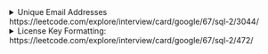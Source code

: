 <details>
  <summary>Unique Email Addresses https://leetcode.com/explore/interview/card/google/67/sql-2/3044/</summary>
  
  ```cs
 public int NumUniqueEmails(string[] emails) {
        
        var dic = new Dictionary<string, HashSet<string>>(); 
        foreach(var email in emails) {
            var analyze = email.Split('@'); //Split email to local & domain 
            
            var domain = analyze[1]; 
            if (!dic.ContainsKey(domain)) {
                dic.Add(domain, new HashSet<string>());
            }
            var local = analyze[0]; 
            var plusIndex = local.IndexOf('+');
            if (plusIndex > 0) {
                local = local.Substring(0, plusIndex);
            }
            local =  local.Replace(".","");
            dic[analyze[1]].Add(local);
        }
        
        var sum = 0;        
        foreach(var key in dic.Keys) {
            sum += dic[key].Count;
        }
        return sum;
    }
  ```
</details>


<details>
  <summary>License Key Formatting: https://leetcode.com/explore/interview/card/google/67/sql-2/472/</summary>
  
  ```cs
public string LicenseKeyFormatting(string s, int k) {
    var ans = "";
        var count = 0;
        for (int i=s.Length -1; i>=0; i--) { 
            if (s[i] != '-') {    
                var c = s[i] <= 'z' && s[i] >= 'a' ? (char)(s[i] - 32) : s[i];
                ans = c + ans;                 
                count++;
                if (count == k) {
                    ans = '-' + ans;
                    count = 0;
                }
            }            
        }
        if (ans.Length > 0 && ans[0] == '-') {
            ans = ans.Substring(1);
        }
        return ans;
}  
  
  ```
  
</details>
